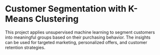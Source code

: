 # Customer Segmentation with K-Means Clustering

This project applies unsupervised machine learning to segment customers into meaningful groups based on their purchasing behavior. The insights can be used for targeted marketing, personalized offers, and customer retention strategies.
